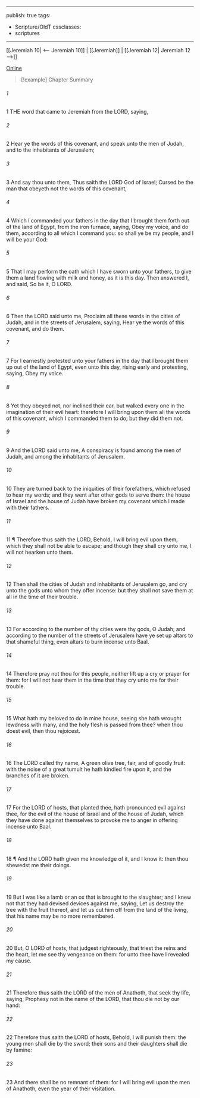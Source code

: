 

---
publish: true
tags:
  - Scripture/OldT
cssclasses:
  - scriptures
---
[[Jeremiah 10| <-- Jeremiah 10]] | [[Jeremiah]] | [[Jeremiah 12| Jeremiah 12 -->]]

[Online](https://churchofjesuschrist.org/study/scriptures/ot/jer/11?lang=eng)

>[!example] Chapter Summary
>
###### 1
1 THE word that came to Jeremiah from the LORD, saying,
###### 2
2 Hear ye the words of this covenant, and speak unto the men of Judah, and to the inhabitants of Jerusalem;
###### 3
3 And say thou unto them, Thus saith the LORD God of Israel; Cursed be the man that obeyeth not the words of this covenant,
###### 4
4 Which I commanded your fathers in the day that I brought them forth out of the land of Egypt, from the iron furnace, saying, Obey my voice, and do them, according to all which I command you: so shall ye be my people, and I will be your God:
###### 5
5 That I may perform the oath which I have sworn unto your fathers, to give them a land flowing with milk and honey, as it is this day.  Then answered I, and said, So be it, O LORD.
###### 6
6 Then the LORD said unto me, Proclaim all these words in the cities of Judah, and in the streets of Jerusalem, saying, Hear ye the words of this covenant, and do them.
###### 7
7 For I earnestly protested unto your fathers in the day that I brought them up out of the land of Egypt, even unto this day, rising early and protesting, saying, Obey my voice.
###### 8
8 Yet they obeyed not, nor inclined their ear, but walked every one in the imagination of their evil heart: therefore I will bring upon them all the words of this covenant, which I commanded them to do; but they did them not.
###### 9
9 And the LORD said unto me, A conspiracy is found among the men of Judah, and among the inhabitants of Jerusalem.
###### 10
10 They are turned back to the iniquities of their forefathers, which refused to hear my words; and they went after other gods to serve them: the house of Israel and the house of Judah have broken my covenant which I made with their fathers.
###### 11
11 ¶ Therefore thus saith the LORD, Behold, I will bring evil upon them, which they shall not be able to escape; and though they shall cry unto me, I will not hearken unto them.
###### 12
12 Then shall the cities of Judah and inhabitants of Jerusalem go, and cry unto the gods unto whom they offer incense: but they shall not save them at all in the time of their trouble.
###### 13
13 For according to the number of thy cities were thy gods, O Judah; and according to the number of the streets of Jerusalem have ye set up altars to that shameful thing, even altars to burn incense unto Baal.
###### 14
14 Therefore pray not thou for this people, neither lift up a cry or prayer for them: for I will not hear them in the time that they cry unto me for their trouble.
###### 15
15 What hath my beloved to do in mine house, seeing she hath wrought lewdness with many, and the holy flesh is passed from thee?  when thou doest evil, then thou rejoicest.
###### 16
16 The LORD called thy name, A green olive tree, fair, and of goodly fruit: with the noise of a great tumult he hath kindled fire upon it, and the branches of it are broken.
###### 17
17 For the LORD of hosts, that planted thee, hath pronounced evil against thee, for the evil of the house of Israel and of the house of Judah, which they have done against themselves to provoke me to anger in offering incense unto Baal.
###### 18
18 ¶ And the LORD hath given me knowledge of it, and I know it: then thou shewedst me their doings.
###### 19
19 But I was like a lamb or an ox that is brought to the slaughter; and I knew not that they had devised devices against me, saying, Let us destroy the tree with the fruit thereof, and let us cut him off from the land of the living, that his name may be no more remembered.
###### 20
20 But, O LORD of hosts, that judgest righteously, that triest the reins and the heart, let me see thy vengeance on them: for unto thee have I revealed my cause.
###### 21
21 Therefore thus saith the LORD of the men of Anathoth, that seek thy life, saying, Prophesy not in the name of the LORD, that thou die not by our hand:
###### 22
22 Therefore thus saith the LORD of hosts, Behold, I will punish them: the young men shall die by the sword; their sons and their daughters shall die by famine:
###### 23
23 And there shall be no remnant of them: for I will bring evil upon the men of Anathoth, even the year of their visitation.



